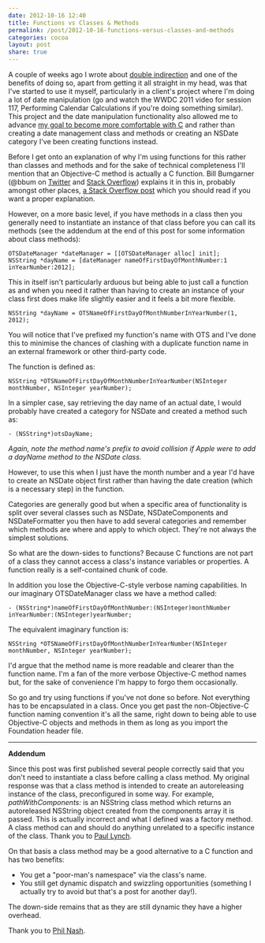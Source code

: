 ```yaml
---
date: 2012-10-16 12:40
title: Functions vs Classes & Methods
permalink: /post/2012-10-16-functions-versus-classes-and-methods
categories: cocoa
layout: post
share: true
---
```


A couple of weeks ago I wrote about [double indirection](http://swwritings.com/post/2012-10-04-double-indirection) and one of the benefits of doing so, apart from getting it all straight in my head, was that I've started to use it myself, particularly in a client's project where I'm doing a lot of date manipulation (go and watch the WWDC 2011 video for session 117, Performing Calendar Calculations if you're doing something similar). This project and the date manipulation functionality also allowed me to advance [my goal to become more comfortable with C](http://swwritings.com/post/2012-09-11-learning-c-programming-and-code-runner) and rather than creating a date management class and methods or creating an NSDate category I've been creating functions instead.

Before I get onto an explanation of why I'm using functions for this rather than classes and methods and for the sake of technical completeness I'll mention that an Objective-C method is actually a C function. Bill Bumgarner (@bbum on [Twitter](https://twitter.com/bbum) and [Stack Overflow](http://stackoverflow.com/users/25646/bbum)) explains it in this in, probably amongst other places, [a Stack Overflow post](http://stackoverflow.com/questions/4846825/c-function-vs-objective-c-method) which you should read if you want a proper explanation.

However, on a more basic level, if you have methods in a class then you generally need to instantiate an instance of that class before you can call its methods (see the addendum at the end of this post for some information about class methods):

	OTSDateManager *dateManager = [[OTSDateManager alloc] init];
	NSString *dayName = [dateManager nameOfFirstDayOfMonthNumber:1 inYearNumber:2012];

This in itself isn't particularly arduous but being able to just call a function as and when you need it rather than having to create an instance of your class first does make life slightly easier and it feels a bit more flexible.

	NSString *dayName = OTSNameOfFirstDayOfMonthNumberInYearNumber(1, 2012);

You will notice that I've prefixed my function's name with OTS and I've done this to minimise the chances of clashing with a duplicate function name in an external framework or other third-party code.

The function is defined as:

	NSString *OTSNameOfFirstDayOfMonthNumberInYearNumber(NSInteger monthNumber, NSInteger yearNumber);

In a simpler case, say retrieving the day name of an actual date, I would probably have created a category for NSDate and created a method such as:

	- (NSString*)otsDayName;

_Again, note the method name's prefix to avoid collision if Apple were to add a dayName method to the NSDate class._

However, to use this when I just have the month number and a year I'd have to create an NSDate object first rather than having the date creation (which is a necessary step) in the function.

Categories are generally good but when a specific area of functionality is split over several classes such as NSDate, NSDateComponents and NSDateFormatter you then have to add several categories and remember which methods are where and apply to which object. They're not always the simplest solutions.

So what are the down-sides to functions? Because C functions are not part of a class they cannot access a class's instance variables or properties. A function really is a self-contained chunk of code.

In addition you lose the Objective-C-style verbose naming capabilities. In our imaginary OTSDateManager class we have a method called:

	- (NSString*)nameOfFirstDayOfMonthNumber:(NSInteger)monthNumber inYearNumber:(NSInteger)yearNumber;

The equivalent imaginary function is:

	NSString *OTSNameOfFirstDayOfMonthNumberInYearNumber(NSInteger monthNumber, NSInteger yearNumber);

I'd argue that the method name is more readable and clearer than the function name. I'm a fan of the more verbose Objective-C method names but, for the sake of convenience I'm happy to forgo them occasionally.

So go and try using functions if you've not done so before. Not everything has to be encapsulated in a class. Once you get past the non-Objective-C function naming convention it's all the same, right down to being able to use Objective-C objects and methods in them as long as you import the Foundation header file.

---

__Addendum__

Since this post was first published several people correctly said that you don't need to instantiate a class before calling a class method. My original response was that a class method is intended to create an autoreleasing instance of the class, preconfigured in some way. For example, _pathWithComponents:_ is an NSString class method which returns an autoreleased NSString object created from the components array it is passed. This is actually incorrect and what I defined was a factory method. A class method can and should do anything unrelated to a specific instance of the class. Thank you to [Paul Lynch](https://alpha.app.net/pauldlynch).

On that basis a class method may be a good alternative to a C function and has two benefits:

* You get a "poor-man's namespace" via the class's name.
* You still get dynamic dispatch and swizzling opportunities (something I actually try to avoid but that's a post for another day!).

The down-side remains that as they are still dynamic they have a higher overhead.
 
Thank you to [Phil Nash](https://alpha.app.net/phil_nash).
